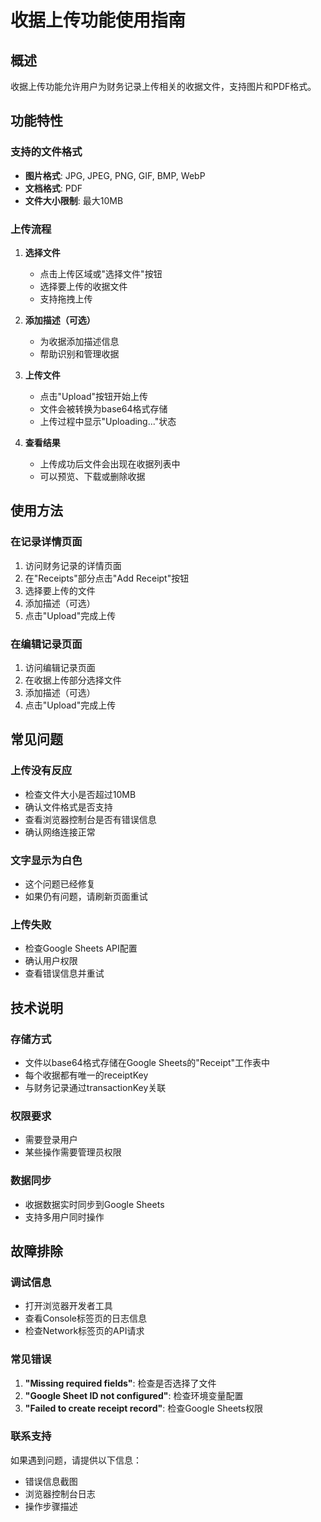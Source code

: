 # 收据上传功能使用指南

## 概述
收据上传功能允许用户为财务记录上传相关的收据文件，支持图片和PDF格式。

## 功能特性

### 支持的文件格式
- **图片格式**: JPG, JPEG, PNG, GIF, BMP, WebP
- **文档格式**: PDF
- **文件大小限制**: 最大10MB

### 上传流程

1. **选择文件**
   - 点击上传区域或"选择文件"按钮
   - 选择要上传的收据文件
   - 支持拖拽上传

2. **添加描述（可选）**
   - 为收据添加描述信息
   - 帮助识别和管理收据

3. **上传文件**
   - 点击"Upload"按钮开始上传
   - 文件会被转换为base64格式存储
   - 上传过程中显示"Uploading..."状态

4. **查看结果**
   - 上传成功后文件会出现在收据列表中
   - 可以预览、下载或删除收据

## 使用方法

### 在记录详情页面
1. 访问财务记录的详情页面
2. 在"Receipts"部分点击"Add Receipt"按钮
3. 选择要上传的文件
4. 添加描述（可选）
5. 点击"Upload"完成上传

### 在编辑记录页面
1. 访问编辑记录页面
2. 在收据上传部分选择文件
3. 添加描述（可选）
4. 点击"Upload"完成上传

## 常见问题

### 上传没有反应
- 检查文件大小是否超过10MB
- 确认文件格式是否支持
- 查看浏览器控制台是否有错误信息
- 确认网络连接正常

### 文字显示为白色
- 这个问题已经修复
- 如果仍有问题，请刷新页面重试

### 上传失败
- 检查Google Sheets API配置
- 确认用户权限
- 查看错误信息并重试

## 技术说明

### 存储方式
- 文件以base64格式存储在Google Sheets的"Receipt"工作表中
- 每个收据都有唯一的receiptKey
- 与财务记录通过transactionKey关联

### 权限要求
- 需要登录用户
- 某些操作需要管理员权限

### 数据同步
- 收据数据实时同步到Google Sheets
- 支持多用户同时操作

## 故障排除

### 调试信息
- 打开浏览器开发者工具
- 查看Console标签页的日志信息
- 检查Network标签页的API请求

### 常见错误
1. **"Missing required fields"**: 检查是否选择了文件
2. **"Google Sheet ID not configured"**: 检查环境变量配置
3. **"Failed to create receipt record"**: 检查Google Sheets权限

### 联系支持
如果遇到问题，请提供以下信息：
- 错误信息截图
- 浏览器控制台日志
- 操作步骤描述 